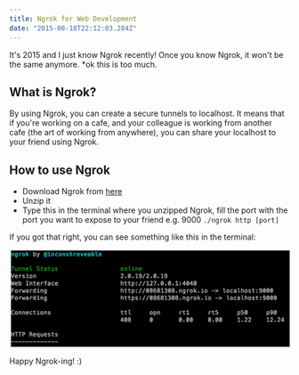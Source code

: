 ```yaml
---
title: Ngrok for Web Development
date: "2015-08-18T22:12:03.284Z"
---
```


It's 2015 and I just know Ngrok recently! Once you know Ngrok, it won't be the same anymore. *ok this is too much.

What is Ngrok?
--------------

By using Ngrok, you can create a secure tunnels to localhost. It means that if you're working on a cafe, and your colleague is working from another cafe (the art of working from anywhere), you can share your localhost to your friend using Ngrok.

How to use Ngrok
----------------

* Download Ngrok from <a href="https://ngrok.com/download">here</a>
* Unzip it
* Type this in the terminal where you unzipped Ngrok, fill the port with the port you want to expose to your friend e.g. 9000
`./ngrok http [port]`

If you got that right, you can see something like this in the terminal:

![Ngrok](./ngrok.png)

Happy Ngrok-ing! :)
